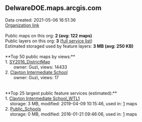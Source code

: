 <h2>DelwareDOE.maps.arcgis.com</h2> Data created: 2021-05-06 16:51:36 <br /><a target='new' href='https://DelwareDOE.maps.arcgis.com'>Organization link</a><br /><br />Public maps on this org: <b>2 (avg: 122 maps)</b><br />Public layers on this org: <b>3 </b>(<a target='new' href='https://services.arcgis.com/M7TEANoOZzgrO5AX/ArcGIS/rest/services'>full service list</a>)<br />Estimated storaged used by feature layers: <b>3 MB (avg: 250 KB)</b><br /><br />**Top 50 public maps by views:**<br />  1. <a target='new' href='https://www.arcgis.com/home/item.html?id=e8eb0572a6614be5bfe26169c54988cd'>SY2016_DistrictMap</a> <br />  &nbsp;&nbsp;&nbsp;&nbsp; &nbsp;&nbsp;owner: Guzi, views: 14433<br />  2. <a target='new' href='https://www.arcgis.com/home/item.html?id=8495cb141e5649dbbdd77c45fcdccc0c'>Clayton Intermediate School</a> <br />  &nbsp;&nbsp;&nbsp;&nbsp; &nbsp;&nbsp;owner: Guzi, views: 17<br /><br /><br />**Top 25 largest public feature services (estimated):**<br /> 1. <a target='new' href='https://www.arcgis.com/home/item.html?id=32c9969e0a234547bded046be1311898'>Clayton Intermediate School_WTL1</a><br /> &nbsp;&nbsp;&nbsp;&nbsp;storage: 3 MB, modified: 2019-04-09 10:15:46,  used in: <a target='new' href='https://ed-ind-tb.s3-us-west-1.amazonaws.com/ADI/32c9969e0a234547bded046be1311898.html'> 1</a> maps<br /> 2. <a target='new' href='https://www.arcgis.com/home/item.html?id=63fbc2c9ea724fec9e798d8abf2d736d'>Public_Schools</a><br /> &nbsp;&nbsp;&nbsp;&nbsp;storage: 0 MB, modified: 2016-01-21 09:46:06,  used in: <a target='new' href='https://ed-ind-tb.s3-us-west-1.amazonaws.com/ADI/63fbc2c9ea724fec9e798d8abf2d736d.html'> 1</a> maps<br />